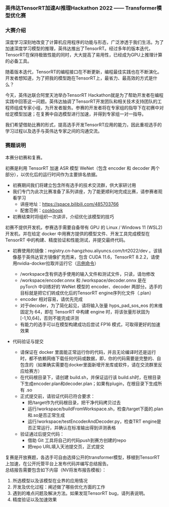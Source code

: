 ### 英伟达TensorRT加速AI推理Hackathon 2022 —— Transformer模型优化赛

### 大赛介绍
深度学习深刻地改变了计算机应用程序的功能与形态，广泛渗透于我们生活。为了加速深度学习模型的推理，英伟达推出了TensorRT。经过多年的版本迭代，TensorRT在保持极致性能的同时，大大提高了易用性，已经成为GPU上推理计算的必备工具。

随着版本迭代，TensorRT的编程接口在不断更新，编程最佳实践也在不断演化。开发者想知道，为了把我的模型跑在TensorRT上，最省力、最高效的方式是什么？

今天，英伟达联合阿里天池举办TensorRT Hackathon就是为了帮助开发者在编程实践中回答这一问题。英伟达抽调了TensorRT开发团队和相关技术支持团队的工程师组成专家小组，为开发者服务。参赛的开发者将在专家组的指导下在初赛中对给定模型加速；在复赛中自选模型进行加速，并得到专家组一对一指导。

我们希望借助比赛的形式，提高选手开发TensorRT应用的能力，因此重视选手的学习过程以及选手与英伟达专家之间的沟通交流。

### 赛题说明

本赛分初赛和复赛。

初赛是利用 TensorRT 加速 ASR 模型 WeNet（包含 encoder 和 decoder 两个部分），以优化后的运行时间作为主要排名依据。

- 初赛期间我们将建立包含所有选手的技术交流群，供大家研讨用
- 我们专门为此次比赛准备了系列讲座，为了能更顺利地完成比赛，请参赛者观看学习
    - 讲座地址：https://space.bilibili.com/485703766
    - 配套范例：[cookbook](tree/master/cookbook)
- 初赛结束时将组织一次讲评，介绍优化该模型的技巧

初赛不提供开发机，参赛选手需要自备带有 GPU 的 Linux / Windows 11 (WSL2) 开发机，并在给定 docker 中用赛方提供的模型文件、开发工具完成模型在 TensorRT 中的构建、精度验证和性能测试，并提交最终代码。

- 初赛使用的镜像：registry.cn-hangzhou.aliyuncs.com/trt2022/dev 。该镜像基于英伟达官方镜像扩充而来，包含 CUDA 11.6，TensorRT 8.2.2，请使用nvidia-docker拉取并运行它（[示例命令](xxx)）
    - /workspace含有供选手使用的输入文件和测试文件，只读，请勿修改
    - /workspace/encoder.onnx 和 /workspace/decoder.onnx 是在 pyTorch 中训练好的 WeNet 模型的 encoder、decoder 两部分。选手的目标就是把它们转成优化后的TensorRT engine序列化文件（.plan）
    - encoder 相对容易，请优先完成
    - 对于decoder，为了简化起见，请将输入张量 hyps_pad_sos_eos 的末维固定为 64，即在 TensorRT 中构建 engine 时，将该张量形状固为 [-1,10,64]，否则不能完成评测
    - 有能力的选手可以在模型构建成功后尝试 FP16 模式，可取得更好的加速效果

- 代码验证与提交
    - 请保证在 docker 里面能正常运行你的代码，并且无论编译时还是运行时，都不依赖网络下载任何代码或数据，即，你的代码需要是完整的、自包含的（如果确实需要在docker里面新增开发库或软件，请在交流群里反应给赛方）
    - 在代码根目录下，请创建 build.sh，并保证运行该 build.sh时，在根目录下生成encoder.plan和decoder.plan；如果有plugin，在根目录下生成所有 .so
    - 正式提交前，请验证代码已符合要求：
      - 把/target作为代码根目录，把干净代码拷贝过去
      - 运行/workspace/buildFromWorkspace.sh，检查/target下面的.plan和.so是否正常生成
      - 运行/workspace/testEncoderAndDecoder.py，检查TRT engine是否正常运行，并确认在标准输出得到评测表格
    - 验证通过后提交代码：
      - 借助 Git 工具将自己的代码push到赛方创建的repo
      - 把repo URL填入天池提交页，正式提交

复赛是开放赛题，各选手可自由选择公开的transformer模型，移植到TensorRT上加速，在公开托管平台上发布代码并编写总结报告。  
总结报告需要包含如下内容（NV将发布报告模板）：
1. 所选模型以及该模型在业界的应用情况
2. 开发及优化过程：阐述做了哪些优化方面的工作
3. 遇到的难点问题及解决方法。如果发现TensorRT bug，请列表说明。
4. 精度验证以及加速效果
